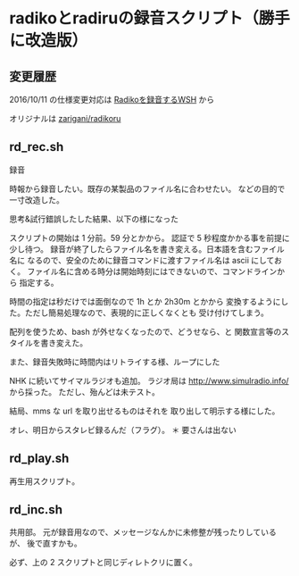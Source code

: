 # radikoとradiruの録音スクリプト（勝手に改造版）


## 変更履歴

2016/10/11 の仕様変更対応は
[Radikoを録音するWSH](https://gist.github.com/booska/8861693)
から

オリジナルは
[zarigani/radikoru](https://github.com/zarigani/radikoru)


## rd_rec.sh
録音

時報から録音したい。既存の某製品のファイル名に合わせたい。
などの目的で一寸改造した。

思考&試行錯誤したした結果、以下の様になった

スクリプトの開始は 1 分前。59 分とかから。
認証で 5 秒程度かかる事を前提に少し待つ。
録音が終了したらファイル名を書き変える。日本語を含むファイル名に
なるので、安全のために録音コマンドに渡すファイル名は ascii にしておく。
ファイル名に含める時分は開始時刻にはできないので、コマンドラインから
指定する。

時間の指定は秒だけでは面倒なので 1h とか 2h30m とかから
変換するようにした。ただし簡易処理なので、表現的に正しくなくとも
受け付けてしまう。

配列を使うため、bash が外せなくなったので、どうせなら、と
関数宣言等のスタイルを書き変えた。

また、録音失敗時に時間内はリトライする様、ループにした


NHK に続いてサイマルラジオも追加。
ラジオ局は http://www.simulradio.info/ から採った。
ただし、殆んどは未テスト。

結局、mms な url を取り出せるものはそれを
取り出して明示する様にした。


オレ、明日からスタレビ録るんだ（フラグ）。
＊ 要さんは出ない


## rd_play.sh
再生用スクリプト。


## rd_inc.sh
共用部。
元が録音用なので、メッセージなんかに未修整が残ったりしているが、
後で直すかも。

必ず、上の 2 スクリプトと同じディレトクリに置く。

